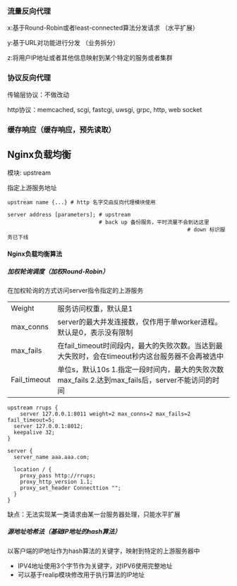 ### 流量反向代理

x:基于Round-Robin或者least-connected算法分发请求 （水平扩展）

y:基于URL对功能进行分发 （业务拆分）

z:将用户IP地址或者其他信息映射到某个特定的服务或者集群

### 协议反向代理

传输层协议：不做改动

http协议：memcached, scgi, fastcgi, uwsgi, grpc, http, web socket

### 缓存响应（缓存响应，预先读取）



## Nginx负载均衡

模块: upstream

指定上游服务地址

```nginx
upstream name {...} # http 名字交由反向代理模块使用

server address [parameters]; # upstream
                             # back up 备份服务，平时流量不会到达这里
														 # down 标识服务已下线
```



#### Nginx负载均衡算法

##### 加权轮询调度（加权Round-Robin）

在加权轮询的方式访问server指令指定的上游服务

|              |                                                              |
| ------------ | ------------------------------------------------------------ |
| Weight       | 服务访问权重，默认是1                                        |
| max_conns    | server的最大并发连接数，仅作用于单worker进程。默认是0，表示没有限制 |
| max_fails    | 在fail_timeout时间段内，最大的失败次数。当达到最大失败时，会在timeout秒内这台服务器不会再被选中 |
| Fail_timeout | 单位s，默认10s 1.指定一段时间内，最大的失败次数max_fails 2.达到max_fails后，server不能访问的时间 |

```nginx
upstream rrups {
	server 127.0.0.1:8011 weight=2 max_conns=2 max_fails=2 fail_timeout=5;
  server 127.0.0.1:8012;
  keepalive 32;
}

server {
  server_name aaa.aaa.com;
  
  location / {
    proxy_pass http://rrups;
    proxy_http_version 1.1;
    proxy_set_header Connecttion "";
  }
}
```

缺点：无法实现某一类请求由某一台服务器处理，只能水平扩展

##### 源地址哈希法（基础IP地址的hash算法）

以客户端的IP地址作为hash算法的关键字，映射到特定的上游服务器中

* IPV4地址使用3个字节作为关键字，对IPV6使用完整地址
* 可以基于realip模块修改用于执行算法的IP地址